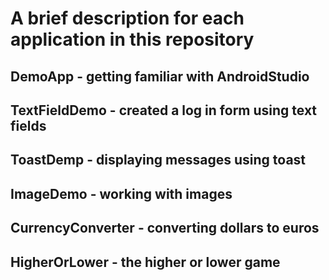 # A brief description for each application in this repository
## DemoApp - getting familiar with AndroidStudio
## TextFieldDemo - created a log in form using text fields
## ToastDemp - displaying messages using toast
## ImageDemo - working with images
## CurrencyConverter - converting dollars to euros
## HigherOrLower - the higher or lower game
